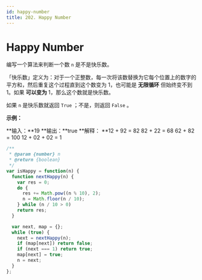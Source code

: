 ```yaml
---
id: happy-number
title: 202. Happy Number
---
```


# Happy Number

编写一个算法来判断一个数 `n` 是不是快乐数。

「快乐数」定义为：对于一个正整数，每一次将该数替换为它每个位置上的数字的平方和，然后重复这个过程直到这个数变为 1，也可能是 **无限循环** 但始终变不到 1。如果 **可以变为** 1，那么这个数就是快乐数。

如果 `n` 是快乐数就返回 `True` ；不是，则返回 `False` 。



**示例：**

**输入：**19 **输出：**true **解释： **12 + 92 = 82 82 + 22 = 68 62 + 82 = 100 12 + 02 + 02 = 1



```javascript
/**
 * @param {number} n
 * @return {boolean}
 */
var isHappy = function(n) {
  function nextHappy(n) {
    var res = 0;
    do {
      res += Math.pow((n % 10), 2);
      n = Math.floor(n / 10);
    } while (n / 10 > 0)
    return res;
  }

  var next, map = {};
  while (true) {
    next = nextHappy(n);
    if (map[next]) return false;
    if (next === 1) return true;
    map[next] = true;
    n = next;
  }
};
```